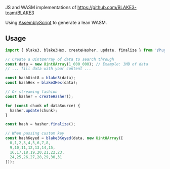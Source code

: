 JS and WASM implementations of https://github.com/BLAKE3-team/BLAKE3

Using [AssemblyScript](https://www.assemblyscript.org/) to generate a lean WASM.

## Usage

```javascript
import { blake3, blake3Hex, createHasher, update, finalize } from '@huggingface/gearhash-wasm';

// Create a Uint8Array of data to search through
const data = new Uint8Array(1_000_000); // Example: 1MB of data
// ... fill data with your content ...

const hashUint8 = blake3(data);
const hashHex = blake3Hex(data);

// Or streaming fashion
const hasher = createHasher();

for (const chunk of dataSource) {
  hasher.update(chunk);
}

const hash = hasher.finalize();

// When passing custom key
const hashKeyed = blake3Keyed(data, new Uint8Array([
  0,1,2,3,4,5,6,7,8,
  9,10,11,12,13,14,15,
  16,17,18,19,20,21,22,23,
  24,25,26,27,28,29,30,31
]));
```